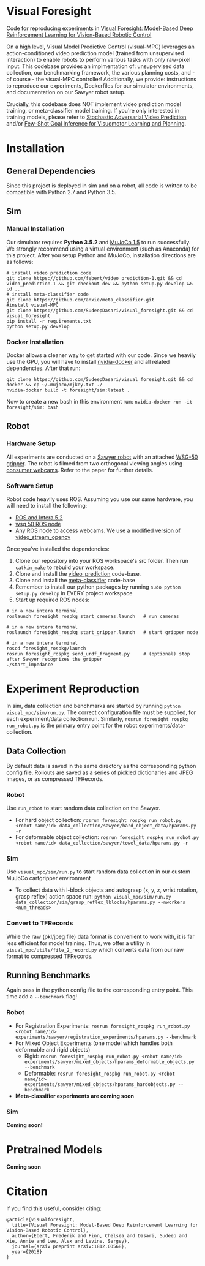 # Visual Foresight
Code for reproducing experiments in [Visual Foresight: Model-Based Deep Reinforcement Learning for Vision-Based Robotic Control](https://sites.google.com/view/visualforesight)

On a high level, Visual Model Predictive Control (visual-MPC) leverages an action-conditioned video prediction model (trained from unsupervised interaction) to enable robots to perform various tasks with only raw-pixel input. This codebase provides an implmentation of: unsupervised data collection, our benchmarking framework, the various planning costs, and - of course - the visual-MPC controller! Additionally, we provide: instructions to reproduce our experiments, Dockerfiles for our simulator environments, and documentation on our Sawyer robot setup.

Crucially, this codebase does NOT implement video prediction model training, or meta-classifier model training. If you're only interested in training models, please refer to [Stochastic Adversarial Video Prediction](https://github.com/alexlee-gk/video_prediction) and/or [Few-Shot Goal Inference for Visuomotor Learning and Planning](https://github.com/anxie/meta_classifier).

# Installation
## General Dependencies
Since this project is deployed in sim and on a robot, all code is written to be compatible with Python 2.7 and Python 3.5. 

## Sim
### Manual Installation
Our simulator requires **Python 3.5.2** and [MuJoCo 1.5](https://www.roboti.us/index.html) to run successfully. We strongly recommend using a virtual environment (such as Anaconda) for this project. After you setup Python and MuJoCo, installation directions are as follows:
```
# install video prediction code
git clone https://github.com/febert/video_prediction-1.git && cd video_prediction-1 && git checkout dev && python setup.py develop && cd ..
# install meta-classifier code
git clone https://github.com/anxie/meta_classifier.git
#install visual-MPC
git clone https://github.com/SudeepDasari/visual_foresight.git && cd visual_foresight
pip install -r requirements.txt
python setup.py develop
```
### Docker Installation
Docker allows a cleaner way to get started with our code. Since we heavily use the GPU, you will have to install [nvidia-docker](https://github.com/NVIDIA/nvidia-docker) and all related dependencies. After that run:
```
git clone https://github.com/SudeepDasari/visual_foresight.git && cd docker && cp ~/.mujoco/mjkey.txt ./
nvidia-docker build -t foresight/sim:latest .
```
Now to create a new bash in this environment run: `nvidia-docker run -it foresight/sim: bash`

## Robot
### Hardware Setup
All experiments are conducted on a [Sawyer robot](https://www.rethinkrobotics.com/sawyer/) with an attached [WSG-50 gripper](https://www.weiss-robotics.com/en/produkte/gripping-systems/performance-line-en/wsg-50-en/). The robot is filmed from two orthogonal viewing angles using [consumer webcams](https://www.amazon.com/Logitech-Widescreen-Calling-Recording-Desktop/dp/B006JH8T3S). Refer to the paper for further details.

### Software Setup
Robot code heavily uses ROS. Assuming you use our same hardware, you will need to install the following:
* [ROS and Intera 5.2](http://sdk.rethinkrobotics.com/intera/Workstation_Setup)
* [wsg 50 ROS node](http://wiki.ros.org/wsg50)
* Any ROS node to access webcams. We use a [modified version of video_stream_opencv](https://github.com/SudeepDasari/video_stream_opencv)

Once you've installed the dependencies:
1. Clone our repository into your ROS workspace's src folder. Then run `catkin_make` to rebuild your workspace. 
2. Clone and install the [video_prediction](https://github.com/febert/visual_mpc/tree/dev) code-base. 
3. Clone and install the [meta-classifier](https://github.com/anxie/meta_classifier) code-base
4. Remember to install our python packages by running `sudo python setup.py develop` in EVERY project workspace
5. Start up required ROS nodes:
```
# in a new intera terminal
roslaunch foresight_rospkg start_cameras.launch   # run cameras

# in a new intera terminal
roslaunch foresight_rospkg start_gripper.launch   # start gripper node

# in a new intera terminal
roscd foresight_rospkg/launch
rosrun foresight_rospkg send_urdf_fragment.py     # (optional) stop after Sawyer recognizes the gripper
./start_impedance 
```

# Experiment Reproduction
In sim, data collection and benchmarks are started by running `python visual_mpc/sim/run.py`. The correct configuration file must be supplied, for each experiment/data collection run. Similarly, `rosrun foresight_rospkg run_robot.py` is the primary entry point for the robot experiments/data-collection.

## Data Collection
By default data is saved in the same directory as the corresponding python config file. Rollouts are saved as a series of pickled dictionaries and JPEG images, or as compressed TFRecords. 
### Robot
Use `run_robot` to start random data collection on the Sawyer.
* For hard object collection: `rosrun foresight_rospkg run_robot.py <robot name/id> data_collection/sawyer/hard_object_data/hparams.py -r`
* For deformable object collection: `rosrun foresight_rospkg run_robot.py <robot name/id> data_collection/sawyer/towel_data/hparams.py -r`
### Sim
Use `visual_mpc/sim/run.py` to start random data collection in our custom MuJoCo cartgripper environment
* To collect data with l-block objects and autograsp (x, y, z, wrist rotation, grasp reflex) action space run: `python visual_mpc/sim/run.py data_collection/sim/grasp_reflex_lblocks/hparams.py --nworkers <num_threads>`
### Convert to TFRecords
While the raw (pkl/jpeg file) data format is convenient to work with, it is far less efficient for model training. Thus, we offer a utility in `visual_mpc/utils/file_2_record.py` which converts data from our raw format to compressed TFRecords.

## Running Benchmarks
Again pass in the python config file to the corresponding entry point. This time add a `--benchmark` flag!

### Robot
* For Registration Experiments: `rosrun foresight_rospkg run_robot.py <robot name/id> experiments/sawyer/registration_experiments/hparams.py --benchmark`
* For Mixed Object Experiments (one model which handles both deformable and rigid objects)
  - Rigid: `rosrun foresight_rospkg run_robot.py <robot name/id> experiments/sawyer/mixed_objects/hparams_deformable_objects.py --benchmark`
  - Deformable: `rosrun foresight_rospkg run_robot.py <robot name/id> experiments/sawyer/mixed_objects/hparams_hardobjects.py --benchmark`
* **Meta-classifier experiments are coming soon**
### Sim
**Coming soon!**
# Pretrained Models
**Coming soon**
# Citation
If you find this useful, consider citing:
```
@article{visualforesight,
  title={Visual Foresight: Model-Based Deep Reinforcement Learning for Vision-Based Robotic Control},
  author={Ebert, Frederik and Finn, Chelsea and Dasari, Sudeep and Xie, Annie and Lee, Alex and Levine, Sergey},
  journal={arXiv preprint arXiv:1812.00568},
  year={2018}
}
```
